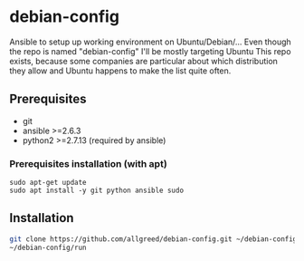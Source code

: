# debian-config

Ansible to setup up working environment on Ubuntu/Debian/...
Even though the repo is named "debian-config" I'll be mostly targeting Ubuntu
This repo exists, because some companies are particular about which distribution they allow and Ubuntu happens to make the list quite often.

## Prerequisites

- git
- ansible >=2.6.3
- python2 >=2.7.13 (required by ansible)

### Prerequisites installation (with apt)

```
sudo apt-get update
sudo apt install -y git python ansible sudo
```

## Installation

```sh
git clone https://github.com/allgreed/debian-config.git ~/debian-config
~/debian-config/run
```
